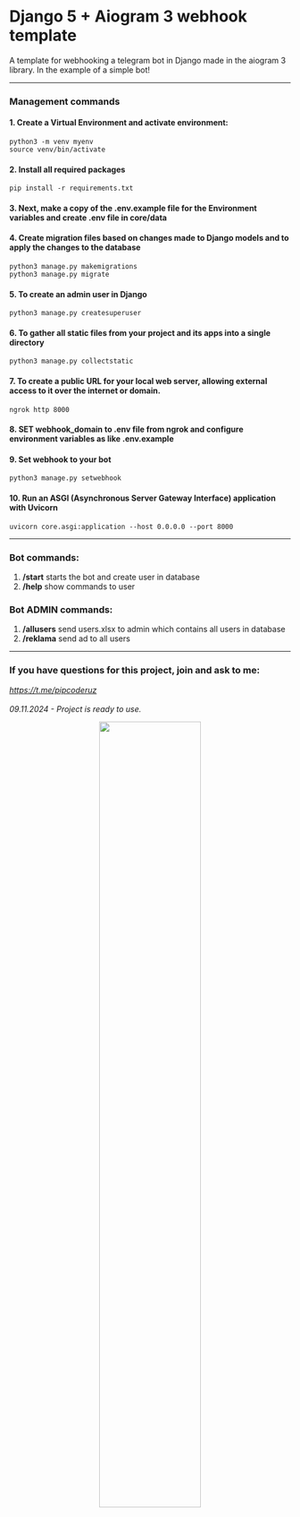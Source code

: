 # Django 5 + Aiogram 3 webhook template
A template for webhooking a telegram bot in Django made in the aiogram 3 library. In the example of a simple bot!
___
### Management commands
#### 1. Create a Virtual Environment and activate environment:
   ```
   python3 -m venv myenv
   source venv/bin/activate
   ```
#### 2. Install all required packages
   ```pip install -r requirements.txt```
#### 3. Next, make a copy of the .env.example file for the Environment variables and create .env file in core/data


#### 4. Create migration files based on changes made to Django models and to apply the changes to the database
   ```
   python3 manage.py makemigrations
   python3 manage.py migrate
   ```
#### 5. To create an admin user in Django
   ```python3 manage.py createsuperuser```
#### 6. To gather all static files from your project and its apps into a single directory
   ```python3 manage.py collectstatic```
#### 7. To create a public URL for your local web server, allowing external access to it over the internet or domain.
   ```ngrok http 8000```
#### 8. SET webhook_domain to .env file from ngrok and configure environment variables as like .env.example
#### 9. Set webhook to your bot
   ```python3 manage.py setwebhook```
#### 10. Run an ASGI (Asynchronous Server Gateway Interface) application with Uvicorn
   ```uvicorn core.asgi:application --host 0.0.0.0 --port 8000```
___
### Bot commands: 
1. **/start**  starts the bot and create user in database
2. **/help**   show commands to user

### Bot ADMIN commands: 
1. **/allusers**  send users.xlsx to admin which contains all users in database
2. **/reklama**   send ad to all users
___
### If you have questions for this project, join and ask to me: 
*https://t.me/pipcoderuz* <br><br>
*09.11.2024 - Project is ready to use.*


<p align="center">
<img style="width: 60%;" src="https://i.postimg.cc/PxkQS59n/breakdancing-together.gif">
</p>
